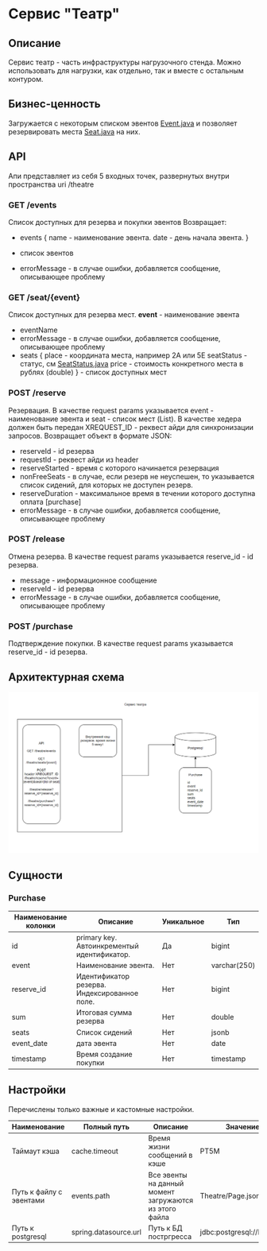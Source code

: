 # Сервис "Театр"

## Описание
Сервис театр - часть инфраструктуры нагрузочного стенда. Можно использовать для нагрузки, как отдельно, так и вместе с остальным контуром.

## Бизнес-ценность
Загружается с некоторым списком эвентов [Event.java](src/main/java/ru/nspk/performance/theatre/model/Event.java) и позволяет резервировать места [Seat.java](src/main/java/ru/nspk/performance/theatre/model/Seat.java) на них.

## API
Апи представляет из себя 5 входных точек, развернутых внутри пространства uri /theatre

### GET /events
Список доступных для резерва и покупки эвентов
Возвращает:
- events {
    name - наименование эвента.
    date - день начала эвента.
}
- список эвентов

- errorMessage - в случае ошибки, добавляется сообщение, описывающее проблему

### GET /seat/{event}
Список доступных для резерва мест. **event** - наименование эвента

- eventName
- errorMessage - в случае ошибки, добавляется сообщение, описывающее проблему 
- seats {
    place - координата места, например 2A или 5E
    seatStatus - статус, см [SeatStatus.java](src/main/java/ru/nspk/performance/theatre/model/SeatStatus.java)
    price - стоимость конкретного места в рублях (double)
} - список доступных мест

### POST /reserve
Резервация. В качестве request params указывается event - наименование эвента и seat - список мест (List<String>). 
В качестве хедера должен быть передан XREQUEST_ID - реквест айди для синхронизации запросов. 
Возвращает объект в формате JSON:
- reserveId - id резерва
- requestId - реквест айди из header
- reserveStarted - время с которого начинается резервация
- nonFreeSeats - в случае, если резерв не неуспешен, то указывается список сидений, для которых не доступен резерв.
- reserveDuration - максимальное время в течении которого доступна оплата [purchase]
- errorMessage - в случае ошибки, добавляется сообщение, описывающее проблему

### POST /release
Отмена резерва. В качестве request params указывается reserve_id - id резерва.
- message - информационное сообщение
- reserveId - id резерва
- errorMessage - в случае ошибки, добавляется сообщение, описывающее проблему

### POST /purchase 
Подтверждение покупки. В качестве request params указывается reserve_id - id резерва.

## Архитектурная схема

![Архитектура приложения](architecture.png "Представление приложения 'Театр'")

## Сущности

### Purchase

| Наименование колонки | Описание                                     | Уникальное | Тип          |
|----------------------|----------------------------------------------|------------|--------------|
| id                   | primary key. Автоинкрементый идентификатор.  | Да         | bigint       |
| event                | Наименование эвента.                         | Нет        | varchar(250) |
| reserve_id           | Идентификатор резерва. Индексированное поле. | Нет        | bigint       |
| sum                  | Итоговая сумма резерва                       | Нет        | double       |
| seats                | Список сидений                               | Нет        | jsonb        |
| event_date           | дата эвента                                  | Нет        | date         |
| timestamp            | Время создание покупки                       | Нет        | timestamp    |


## Настройки
Перечислены только важные и кастомные настройки.

| Наименование            | Полный путь           | Описание                                               | Значение по умолчанию                     |
|-------------------------|-----------------------|--------------------------------------------------------|-------------------------------------------|
| Таймаут кэша            | cache.timeout         | Время жизни сообщений в кэше                           | PT5M                                      |
| Путь к файлу с эвентами | events.path           | Все эвенты на данный момент загружаются из этого файла | Theatre/Page.json                       |
| Путь к postgresql       | spring.datasource.url | Путь к БД постргресса                                  | jdbc:postgresql://localhost:5435/postgres |

